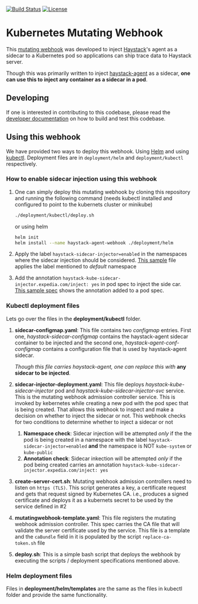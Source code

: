 [![Build Status](https://travis-ci.org/ExpediaDotCom/haystack-kube-sidecar-injector.svg?branch=master)](https://travis-ci.org/ExpediaDotCom/haystack-kube-sidecar-injector)
[![License](https://img.shields.io/badge/license-Apache%20License%202.0-blue.svg)](https://github.com/ExpediaDotCom/haystack/blob/master/LICENSE)

Kubernetes Mutating Webhook
===========

This [mutating webhook](https://kubernetes.io/docs/reference/access-authn-authz/admission-controllers/#mutatingadmissionwebhook) was developed to inject [Haystack](http://expediadotcom.github.io/haystack/)'s agent as a sidecar to a Kubernetes pod so applications can ship trace data to Haystack server. 

Though this was primarily written to inject [haystack-agent](https://github.com/ExpediaDotCom/haystack-agent) as a sidecar, __one can use this to inject any container as a sidecar in a pod__.

## Developing

If one is interested in contributing to this codebase, please read the [developer documentation](DEVELOP.md) on how to build and test this codebase.

## Using this webhook

We have provided two ways to deploy this webhook. Using [Helm](https://helm.sh/) and using [kubectl](https://kubernetes.io/docs/reference/kubectl/overview/). Deployment files are in `deployment/helm` and `deployment/kubectl` respectively. 

### How to enable sidecar injection using this webhook

1. One can simply deploy this mutating webhook by cloning this repository and running the following command (needs kubectl installed and configured to point to the kubernets cluster or minikube)

    ```bash
    ./deployment/kubectl/deploy.sh
    ```
    
    or using helm
    
    ```bash
    helm init
    helm install --name haystack-agent-webhook ./deployment/helm
    ```
    
2. Apply the label `haystack-sidecar-injector=enabled` in the namespaces where the sidecar injection should be considered. [This sample](sample/namespace-label.yaml) file applies the label mentioned to _default_ namespace

3. Add the annotation `haystack-kube-sidecar-injector.expedia.com/inject: yes` in pod spec to inject the side car. [This sample spec](sample/echo-server.yaml#L12) shows the annotation added to a pod spec. 

### Kubectl deployment files

Lets go over the files in the __deployment/kubectl__ folder.

1.  __sidecar-configmap.yaml__:  This file contains two _configmap_ entries.  First one, _haystack-sidecar-configmap_ contains the haystack-agent sidecar container to be injected and the second one, _haystack-agent-conf-configmap_ contains a configuration file that is used by haystack-agent sidecar. 

    _Though this file carries haystack-agent, one can replace this with_ __any sidecar to be injected__. 

2. __sidecar-injector-deployment.yaml__: This file deploys _haystack-kube-sidecar-injector_ pod and _haystack-kube-sidecar-injector-svc_ service. This is the mutating webhook admission controller service. This is invoked by kebernetes while creating a new pod with the pod spec that is being created. That allows this webhook to inspect and make a decision on whether to inject the sidecar or not. This webhook checks for two conditions to determine whether to inject a sidecar or not
    1. __Namespace check__:  Sidecar injection will be attempted _only_ if the the pod is being created in a namespace with the label `haystack-sidecar-injector=enabled` __and__  the namespace is NOT `kube-system` or `kube-public`
    2. __Annotation check__: Sidecar inkection will be attempted _only_ if the pod being created carries an annotation `haystack-kube-sidecar-injector.expedia.com/inject: yes`

3. __create-server-cert.sh__: Mutating webhook admission controllers need to listen on `https (TLS)`. This script generates a key, a certificate request and gets that request signed by Kubernetes CA. i.e., produces a signed certificate and deploys it as a kubernets secret to be used by the service defined in #2

4. __mutatingwebhook-template.yaml__: This file registers the mutating webhook admission controller. This spec carries the CA file that will validate the server certificate used by the service. This file is a template and the `caBundle` field in it is populated by the script `replace-ca-token.sh` file

5. __deploy.sh__: This is a simple bash script that deploys the webhook by executing the scripts / deployment specifications mentioned above.  

### Helm deployment files

Files in __deployment/helm/templates__ are the same as the files in kubectl folder and provide the same functionality.



